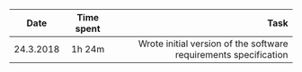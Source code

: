 | Date          | Time spent    | Task                                                              |
| ------------- |:-------------:| -----------------------------------------------------------------:|
| 24.3.2018     | 1h 24m        |  Wrote initial version of the software requirements specification |